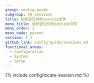 ```yaml
---
group: config-guide
subgroup: 50_sessions
title: 如何定位你的session文件
menu_title: 如何定位你的session文件
menu_order: 1
menu_node: parent
version: 2.1
github_link: config-guide/sessions.md
functional_areas:
  - Configuration
  - System
  - Setup
---
```


{% include config/locate-session.md %}
